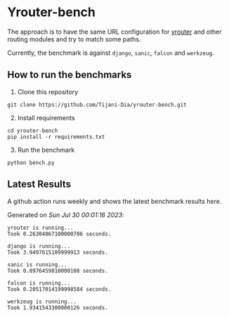 # Yrouter-bench

The approach is to have the same URL configuration for [yrouter](https://github.com/Tijani-Dia/yrouter) and other routing modules and try to match some paths.

Currently, the benchmark is against `django`, `sanic`, `falcon` and `werkzeug`.

## How to run the benchmarks

1. Clone this repository

```shell
git clone https://github.com/Tijani-Dia/yrouter-bench.git
```

2. Install requirements

```shell
cd yrouter-bench
pip install -r requirements.txt
```

3. Run the benchmark

```shell
python bench.py
```

## Latest Results

A github action runs weekly and shows the latest benchmark results here.

Generated on *Sun Jul 30 00:01:16 2023*:

```shell
yrouter is running...
Took 0.26304867100000706 seconds.

django is running...
Took 3.9497615109999913 seconds.

sanic is running...
Took 0.8976459810000108 seconds.

falcon is running...
Took 0.20517014199998584 seconds.

werkzeug is running...
Took 1.9341543300000126 seconds.

```